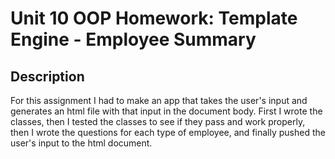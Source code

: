 # Unit 10 OOP Homework: Template Engine - Employee Summary

## Description

For this assignment I had to make an app that takes the user's input and generates an html file with that input in the document body. First I wrote the classes, then I tested the classes to see if they pass and work properly, then I wrote the questions for each type of employee, and finally pushed the user's input to the html document.